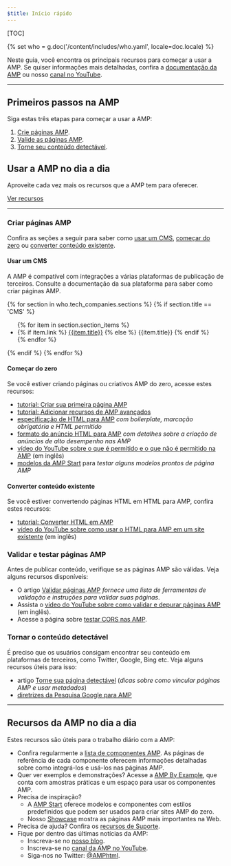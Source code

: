 ```yaml
---
$title: Início rápido
---
```


[TOC]

{% set who = g.doc('/content/includes/who.yaml', locale=doc.locale) %}

Neste guia, você encontra os principais recursos para começar a usar a AMP.  Se quiser informações mais detalhadas, confira a [documentação da AMP](/pt_br/docs/) ou nosso [canal no YouTube](https://www.youtube.com/channel/UCXPBsjgKKG2HqsKBhWA4uQw). 

<hr>

## Primeiros passos na AMP

Siga estas três etapas para começar a usar a AMP:

1.  [Crie páginas AMP](#create-your-amp-pages).
2.  [Valide as páginas AMP](#validate-and-test-amp-pages).
3.  [Torne seu conteúdo detectável](#make-your-content-discoverable).

## Usar a AMP no dia a dia

Aproveite cada vez mais os recursos que a AMP tem para oferecer.

<a class="button" href="#amp-day-to-day-resources"> Ver recursos</a>

<hr>

### Criar páginas AMP

Confira as seções a seguir para saber como [usar um CMS](#using-a-cms), [começar do zero](#starting-from-scratch) ou [converter conteúdo existente](#converting-existing-content).

#### Usar um CMS

A AMP é compatível com integrações a várias plataformas de publicação de terceiros. Consulte a documentação da sua plataforma para saber como criar páginas AMP.

<div>
  {% for section in who.tech_companies.sections %}
    {% if section.title == 'CMS' %}
      <ul>
        {% for item in section.section_items %}
          <li class="item">
            {% if item.link %}
              <a href="{{item.link}}">{{item.title}}</a>
            {% else %}
              {{item.title}}
            {% endif %}
          </li>
        {% endfor %}
        </ul>
    {% endif %}
  {% endfor %}
</div>

#### Começar do zero

Se você estiver criando páginas ou criativos AMP do zero, acesse estes recursos:

*   [tutorial: Criar sua primeira página AMP](/pt_br/docs/getting_started/create.html)
*   [tutorial: Adicionar recursos de AMP avançados](/pt_br/docs/fundamentals/add_advanced.html)
*   [especificação de HTML para AMP](/pt_br/docs/fundamentals/spec.html#the-amp-html-format) *com boilerplate, marcação obrigatória e HTML permitido*
*   [formato do anúncio HTML para AMP](https://github.com/ampproject/amphtml/blob/master/extensions/amp-a4a/amp-a4a-format.md) *com detalhes sobre a criação de anúncios de alto desempenho nas AMP*
*   [vídeo do YouTube sobre o que é permitido e o que não é permitido na AMP](https://youtu.be/Gv8A4CktajQ) (em inglês)
*   [modelos da AMP Start](https://www.ampstart.com/) para *testar alguns modelos prontos de página AMP*

#### Converter conteúdo existente

Se você estiver convertendo páginas HTML em HTML para AMP, confira estes recursos:

*   [tutorial: Converter HTML em AMP](/pt_br/docs/fundamentals/converting.html)
*   [vídeo do YouTube sobre como usar o HTML para AMP em um site existente](https://youtu.be/OO9oKhs80aI) (em inglês)

### Validar e testar páginas AMP

Antes de publicar conteúdo, verifique se as páginas AMP são válidas.  Veja alguns recursos disponíveis:

*   O artigo [Validar páginas AMP](/pt_br/docs/fundamentals/validate.html) *fornece uma lista de ferramentas de validação e instruções para validar suas páginas*.
*   Assista o [vídeo do YouTube sobre como validar e depurar páginas AMP](https://www.youtube.com/watch?v=npum8JsITQE&t=13s) (em inglês).
*   Acesse a página sobre [testar CORS nas AMP](/pt_br/docs/fundamentals/amp-cors-requests.html#testing-cors-in-amp).

### Tornar o conteúdo detectável

É preciso que os usuários consigam encontrar seu conteúdo em plataformas de terceiros, como Twitter, Google, Bing etc. Veja alguns recursos úteis para isso:

*   artigo [Torne sua página detectável](/pt_br/docs/fundamentals/discovery.html) (*dicas sobre como vincular páginas AMP e usar metadados*)
*   [diretrizes da Pesquisa Google para AMP](https://support.google.com/webmasters/answer/6340290)

<hr>

## Recursos da AMP no dia a dia

Estes recursos são úteis para o trabalho diário com a AMP:

*   Confira regularmente a [lista de componentes AMP](/pt_br/docs/reference/components.html).  As páginas de referência de cada componente oferecem informações detalhadas sobre como integrá-los e usá-los nas páginas AMP.
*   Quer ver exemplos e demonstrações?  Acesse a [AMP By Example](https://ampbyexample.com/), que conta com amostras práticas e um espaço para usar os componentes AMP.
*   Precisa de inspiração?
    *   A [AMP Start](https://www.ampstart.com/) oferece modelos e componentes com estilos predefinidos que podem ser usados para criar sites AMP do zero.
    *   Nosso [Showcase](/pt_br/learn/showcases/) mostra as páginas AMP mais importantes na Web.
*   Precisa de ajuda? Confira os [recursos de Suporte](/pt_br/support/developer/get_support.html).
*   Fique por dentro das últimas notícias da AMP:
    *   Inscreva-se no [nosso blog](https://amphtml.wordpress.com/).
    *   Inscreva-se no [canal da AMP no YouTube](https://www.youtube.com/channel/UCXPBsjgKKG2HqsKBhWA4uQw).
    *   Siga-nos no Twitter: [@AMPhtml](https://twitter.com/amphtml).
 
